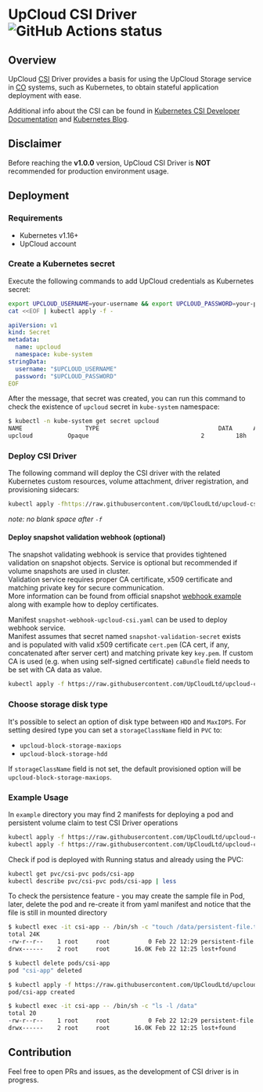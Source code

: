 # UpCloud CSI Driver ![GitHub Actions status](https://github.com/UpCloudLtd/upcloud-csi/actions/workflows/deploy.yml/badge.svg)

## Overview

UpCloud [CSI](https://github.com/container-storage-interface/spec) Driver provides a basis for using the UpCloud Storage
service in [CO](https://www.vmware.com/topics/glossary/content/container-orchestration.html) systems, such as
Kubernetes, to obtain stateful application deployment with ease.

Additional info about the CSI can be found
in [Kubernetes CSI Developer Documentation](https://kubernetes-csi.github.io/docs/)
and [Kubernetes Blog](https://kubernetes.io/blog/2019/01/15/container-storage-interface-ga/).

## Disclaimer

Before reaching the **v1.0.0** version, UpCloud CSI Driver is **NOT** recommended for production environment usage.

## Deployment

### Requirements

* Kubernetes v1.16+
* UpCloud account

### Create a Kubernetes secret

Execute the following commands to add UpCloud credentials as Kubernetes secret:

```bash
export UPCLOUD_USERNAME=your-username && export UPCLOUD_PASSWORD=your-password
cat <<EOF | kubectl apply -f -
```

```yaml
apiVersion: v1
kind: Secret
metadata:
  name: upcloud
  namespace: kube-system
stringData:
  username: "$UPCLOUD_USERNAME"
  password: "$UPCLOUD_PASSWORD"
EOF
```

After the message, that secret was created, you can run this command to check the existence of `upcloud` secret
in `kube-system` namespace:

```sh
$ kubectl -n kube-system get secret upcloud
NAME                  TYPE                                  DATA      AGE
upcloud          Opaque                                2         18h
```

### Deploy CSI Driver

The following command will deploy the CSI driver with the related Kubernetes custom resources, volume attachment, driver registration, and
provisioning sidecars:

```sh
kubectl apply -fhttps://raw.githubusercontent.com/UpCloudLtd/upcloud-csi/main/deploy/kubernetes/{crd-upcloud-csi.yaml,rbac-upcloud-csi.yaml,setup-upcloud-csi.yaml}
```
*note: no blank space after `-f`*

#### Deploy snapshot validation webhook (optional)
The snapshot validating webhook is service that provides tightened validation on snapshot objects. 
Service is optional but recommended if volume snapshots are used in cluster.  
Validation service requires proper CA certificate, x509 certificate and matching private key for secure communication.  
More information can be found from official snapshot [webhook example](https://github.com/kubernetes-csi/external-snapshotter/tree/master/deploy/kubernetes/webhook-example) along with example how to deploy certificates.

Manifest `snapshot-webhook-upcloud-csi.yaml` can be used to deploy webhook service.  
Manifest assumes that secret named `snapshot-validation-secret` exists and is populated with valid x509 certificate `cert.pem` (CA cert, if any, concatenated after server cert) and matching private key `key.pem`.
If custom CA is used (e.g. when using self-signed certificate) `caBundle` field needs to be set with CA data as value.

```sh
kubectl apply -f https://raw.githubusercontent.com/UpCloudLtd/upcloud-csi/main/deploy/kubernetes/snapshot-webhook-upcloud-csi.yaml
```


### Choose storage disk type

It's possible to select an option of disk type between `HDD` and `MaxIOPS`.
For setting desired type you can set a `storageClassName` field in `PVC` to:
* `upcloud-block-storage-maxiops`
* `upcloud-block-storage-hdd`

If `storageClassName` field is not set, the default provisioned option will be `upcloud-block-storage-maxiops`.

### Example Usage

In `example` directory you may find 2 manifests for deploying a pod and persistent volume claim to test CSI Driver
operations

```sh
kubectl apply -f https://raw.githubusercontent.com/UpCloudLtd/upcloud-csi/example/test-pod.yaml
kubectl apply -f https://raw.githubusercontent.com/UpCloudLtd/upcloud-csi/example/test-pvc.yaml
```

Check if pod is deployed with Running status and already using the PVC:

```sh
kubectl get pvc/csi-pvc pods/csi-app
kubectl describe pvc/csi-pvc pods/csi-app | less
```

To check the persistence feature - you may create the sample file in Pod, later, delete the pod and re-create it from yaml manifest and notice that the file is still in mounted directory 

```sh
$ kubectl exec -it csi-app -- /bin/sh -c "touch /data/persistent-file.txt"
total 24K
-rw-r--r--    1 root     root           0 Feb 22 12:29 persistent-file.txt
drwx------    2 root     root       16.0K Feb 22 12:25 lost+found

$ kubectl delete pods/csi-app
pod "csi-app" deleted

$ kubectl apply -f https://raw.githubusercontent.com/UpCloudLtd/upcloud-csi/example/test-pod.yaml
pod/csi-app created

$ kubectl exec -it csi-app -- /bin/sh -c "ls -l /data"
total 20
-rw-r--r--    1 root     root           0 Feb 22 12:29 persistent-file.txt
drwx------    2 root     root       16.0K Feb 22 12:25 lost+found

```

## Contribution

Feel free to open PRs and issues, as the development of CSI driver is in progress.

